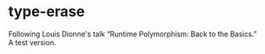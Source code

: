 # type-erase
Following Louis Dionne's talk “Runtime Polymorphism: Back to the Basics.” A test version.
